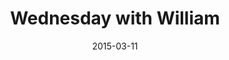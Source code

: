---
layout: post
title:  "Wednesday with William"
date:   2015-03-11
start:  "3:00"
end:    "6:00"
categories: events
---